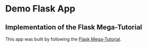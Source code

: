 # Demo Flask App
## Implementation of the Flask Mega-Tutorial

This app was built by following the [Flask Mega-Tutorial](https://blog.miguelgrinberg.com/post/the-flask-mega-tutorial-part-i-hello-world).